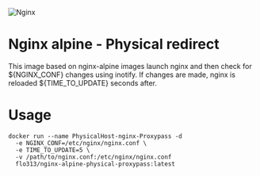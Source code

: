 ![Nginx](https://nginx.org/nginx.png)

# Nginx alpine - Physical redirect

This image based on nginx-alpine images launch nginx and then check for ${NGINX_CONF} changes using inotify. If changes are made, nginx is reloaded ${TIME_TO_UPDATE} seconds after.
# Usage
```
docker run --name PhysicalHost-nginx-Proxypass -d
  -e NGINX_CONF=/etc/nginx/nginx.conf \
  -e TIME_TO_UPDATE=5 \
  -v /path/to/nginx.conf:/etc/nginx/nginx.conf
  flo313/nginx-alpine-physical-proxypass:latest
```
